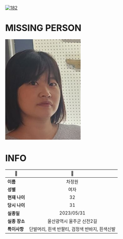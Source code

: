 [![182](https://img.shields.io/badge/%EC%8B%A4%EC%A2%85%EC%8B%A0%EA%B3%A0%EB%8A%94%20%EA%B5%AD%EB%B2%88%EC%97%86%EC%9D%B4-182-blue)](http://safe182.go.kr/index.do)

# MISSING PERSON

<img src="./missing_person.jpg">

# INFO

|🔑|💎|
|--|:--:|
|**이름**|차정원|
|**성별**|여자|
|**현재 나이**|32|
|**당시 나이**|31|
|**실종일**|2023/05/31|
|**실종 장소**|울산광역시 울주군 신전2길 |
|**특이사항**|단발머리, 흰색 반팔티, 검정색 반바지, 흰색신발|
